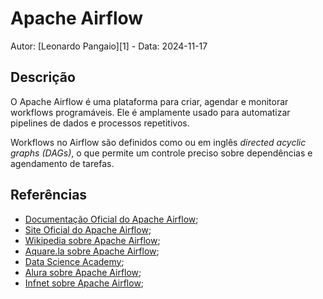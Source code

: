 # Apache Airflow

Autor: [Leonardo Pangaio][1] - Data: 2024-11-17

## Descrição

O Apache Airflow é uma plataforma para criar, agendar e monitorar workflows programáveis. Ele é amplamente usado para automatizar pipelines de dados e processos repetitivos.

Workflows no Airflow são definidos como  ou em inglês *directed acyclic graphs (DAGs)*, o que permite um controle preciso sobre dependências e agendamento de tarefas.

## Referências

- [Documentação Oficial do Apache Airflow](https://airflow.apache.org/docs/apache-airflow/stable/index.html);
- [Site Oficial do Apache Airflow](https://airflow.apache.org/);
- [Wikipedia sobre Apache Airflow](https://en.wikipedia.org/wiki/Apache_Airflow);
- [Aquare.la sobre Apache Airflow](https://aquare.la/apache-airflow-o-que-e-e-como-funciona/);
- [Data Science Academy](https://blog.dsacademy.com.br/apache-airflow-caracteristicas-vantagens-e-desvantagens-no-cenario-da-engenharia-de-dados/);
- [Alura sobre Apache Airflow](https://www.alura.com.br/artigos/airflow-entendendo-dags);
- [Infnet sobre Apache Airflow](https://blog.infnet.com.br/data-science/apache-airflow-o-que-e-para-que-serve-e-como-funciona/);